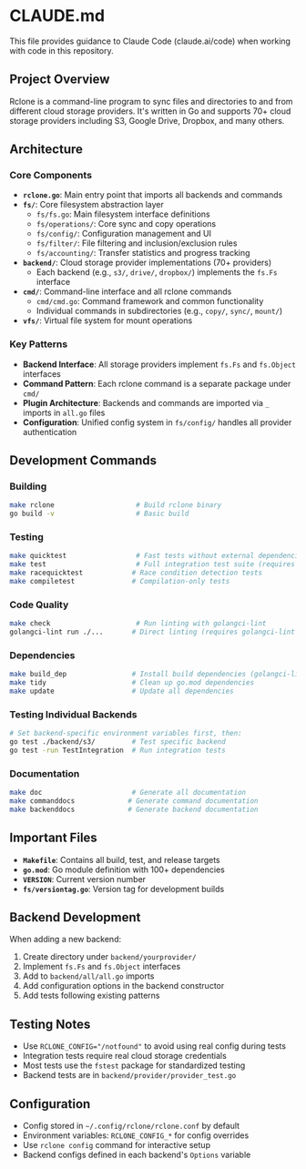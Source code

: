 # CLAUDE.md

This file provides guidance to Claude Code (claude.ai/code) when working with code in this repository.

## Project Overview

Rclone is a command-line program to sync files and directories to and from different cloud storage providers. It's written in Go and supports 70+ cloud storage providers including S3, Google Drive, Dropbox, and many others.

## Architecture

### Core Components

- **`rclone.go`**: Main entry point that imports all backends and commands
- **`fs/`**: Core filesystem abstraction layer
  - `fs/fs.go`: Main filesystem interface definitions
  - `fs/operations/`: Core sync and copy operations
  - `fs/config/`: Configuration management and UI
  - `fs/filter/`: File filtering and inclusion/exclusion rules
  - `fs/accounting/`: Transfer statistics and progress tracking
- **`backend/`**: Cloud storage provider implementations (70+ providers)
  - Each backend (e.g., `s3/`, `drive/`, `dropbox/`) implements the `fs.Fs` interface
- **`cmd/`**: Command-line interface and all rclone commands
  - `cmd/cmd.go`: Command framework and common functionality
  - Individual commands in subdirectories (e.g., `copy/`, `sync/`, `mount/`)
- **`vfs/`**: Virtual file system for mount operations

### Key Patterns

- **Backend Interface**: All storage providers implement `fs.Fs` and `fs.Object` interfaces
- **Command Pattern**: Each rclone command is a separate package under `cmd/`
- **Plugin Architecture**: Backends and commands are imported via `_` imports in `all.go` files
- **Configuration**: Unified config system in `fs/config/` handles all provider authentication

## Development Commands

### Building
```bash
make rclone                    # Build rclone binary
go build -v                    # Basic build
```

### Testing
```bash
make quicktest                 # Fast tests without external dependencies
make test                      # Full integration test suite (requires test backends)
make racequicktest            # Race condition detection tests
make compiletest              # Compilation-only tests
```

### Code Quality
```bash
make check                     # Run linting with golangci-lint
golangci-lint run ./...       # Direct linting (requires golangci-lint installed)
```

### Dependencies
```bash
make build_dep                # Install build dependencies (golangci-lint)
make tidy                     # Clean up go.mod dependencies
make update                   # Update all dependencies
```

### Testing Individual Backends
```bash
# Set backend-specific environment variables first, then:
go test ./backend/s3/         # Test specific backend
go test -run TestIntegration  # Run integration tests
```

### Documentation
```bash
make doc                      # Generate all documentation
make commanddocs             # Generate command documentation
make backenddocs             # Generate backend documentation
```

## Important Files

- **`Makefile`**: Contains all build, test, and release targets
- **`go.mod`**: Go module definition with 100+ dependencies
- **`VERSION`**: Current version number
- **`fs/versiontag.go`**: Version tag for development builds

## Backend Development

When adding a new backend:
1. Create directory under `backend/yourprovider/`
2. Implement `fs.Fs` and `fs.Object` interfaces
3. Add to `backend/all/all.go` imports
4. Add configuration options in the backend constructor
5. Add tests following existing patterns

## Testing Notes

- Use `RCLONE_CONFIG="/notfound"` to avoid using real config during tests
- Integration tests require real cloud storage credentials
- Most tests use the `fstest` package for standardized testing
- Backend tests are in `backend/provider/provider_test.go`

## Configuration

- Config stored in `~/.config/rclone/rclone.conf` by default
- Environment variables: `RCLONE_CONFIG_*` for config overrides
- Use `rclone config` command for interactive setup
- Backend configs defined in each backend's `Options` variable